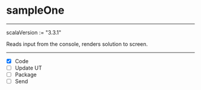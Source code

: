# sampleOne

---

scalaVersion := "3.3.1"

Reads input from the console, renders solution to screen.

___

- [x] Code
- [ ] Update UT
- [ ] Package
- [ ] Send